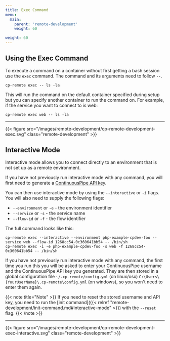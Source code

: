 ```yaml
---
title: Exec Command
menu:
  main:
    parent: 'remote-development'
    weight: 60

weight: 60
---
```

## Using the Exec Command

To execute a command on a container without first getting a bash session use the `exec` command. The command and its arguments need to follow `--`.

```
cp-remote exec -- ls -la
```

This will run the command on the default container specified during setup but you can specify another container to run the command on. For example, if the service you want to connect to is web:

```
cp-remote exec web -- ls -la
```

***

{{< figure src="/images/remote-development/cp-remote-development-exec.svg" class="remote-development" >}}

## Interactive Mode

Interactive mode allows you to connect directly to an environment that is not set up as a remote environment.

If you have not previously run interactive mode with any command, you will first need to generate a [ContinuousPipe API key](https://authenticator.continuouspipe.io/account/api-keys).

You can then use interactive mode by using the `--interactive` or `-i` flags. You will also need to supply the following flags:

- `--environment` or `-e` - the environment identifier
- `--service` or `-s` - the service name
- `--flow-id` or `-f` - the flow identifier

The full command looks like this:

```
cp-remote exec --interactive --environment php-example-cpdev-foo --service web --flow-id 1268cc54-0c360641bb54 -- /bin/sh
cp-remote exec -i -e php-example-cpdev-foo -s web -f 1268cc54-0c360641bb54 -- /bin/sh
```

If you have not previously run interactive mode with any command, the first time you run this you will be asked to enter your ContinuousPipe username and the ContinuousPipe API key you generated. They are then stored in a global configuration file `~/.cp-remote/config.yml` (on linux/osx) `C:\Users\{YourUserName}\.cp-remote\config.yml` (on windows), so you won't need to enter them again. 

{{< note title="Note" >}}
If you need to reset the stored username and API key, you need to run the [init command]({{< relref "remote-development/init-command.md#interactive-mode" >}}) with the `--reset` flag.
{{< /note >}}

***

{{< figure src="/images/remote-development/cp-remote-development-exec-interactive.svg" class="remote-development" >}}
